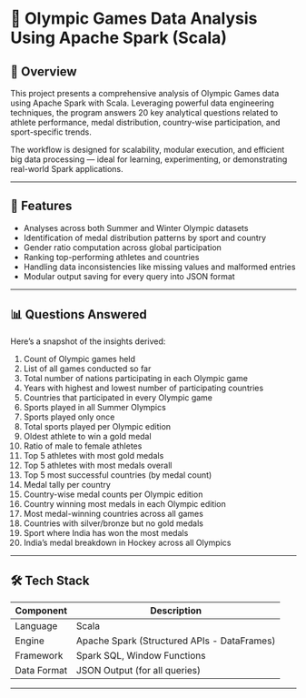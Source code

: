# 🏅 Olympic Games Data Analysis Using Apache Spark (Scala)

## 📘 Overview

This project presents a comprehensive analysis of Olympic Games data using Apache Spark with Scala. Leveraging powerful data engineering techniques, the program answers 20 key analytical questions related to athlete performance, medal distribution, country-wise participation, and sport-specific trends.

The workflow is designed for scalability, modular execution, and efficient big data processing — ideal for learning, experimenting, or demonstrating real-world Spark applications.

---

## 🚀 Features

- Analyses across both Summer and Winter Olympic datasets
- Identification of medal distribution patterns by sport and country
- Gender ratio computation across global participation
- Ranking top-performing athletes and countries
- Handling data inconsistencies like missing values and malformed entries
- Modular output saving for every query into JSON format

---

## 📊 Questions Answered

Here’s a snapshot of the insights derived:

1. Count of Olympic games held
2. List of all games conducted so far
3. Total number of nations participating in each Olympic game
4. Years with highest and lowest number of participating countries
5. Countries that participated in every Olympic game
6. Sports played in all Summer Olympics
7. Sports played only once
8. Total sports played per Olympic edition
9. Oldest athlete to win a gold medal
10. Ratio of male to female athletes
11. Top 5 athletes with most gold medals
12. Top 5 athletes with most medals overall
13. Top 5 most successful countries (by medal count)
14. Medal tally per country
15. Country-wise medal counts per Olympic edition
16. Country winning most medals in each Olympic edition
17. Most medal-winning countries across all games
18. Countries with silver/bronze but no gold medals
19. Sport where India has won the most medals
20. India’s medal breakdown in Hockey across all Olympics

---

## 🛠️ Tech Stack

| Component       | Description                                      |
|----------------|--------------------------------------------------|
| Language        | Scala                                            |
| Engine          | Apache Spark (Structured APIs - DataFrames)     |
| Framework       | Spark SQL, Window Functions                     |
| Data Format     | JSON Output (for all queries)                   |

---
